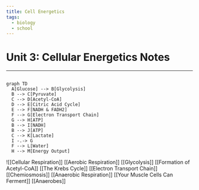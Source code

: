 ```yaml
---
title: Cell Energetics
tags:
  - biology
  - school
---
```


# Unit 3: Cellular Energetics Notes 

-------------


```mermaid

graph TD
  A[Glucose] --> B[Glycolysis]
  B --> C[Pyruvate]
  C --> D[Acetyl-CoA]
  D --> E[Citric Acid Cycle]
  E --> F[NADH & FADH2]
  F --> G[Electron Transport Chain]
  G --> H[ATP]
  B --> I[NADH] 
  B --> J[ATP]
  C --> K[Lactate]
  I -.-> G
  F --> L[Water] 
  H --> M[Energy Output]
```
![[Cellular Respiration]]
[[Aerobic Respiration]]
[[Glycolysis]]
[[Formation of Acetyl-CoA]]
[[The Krebs Cycle]]
[[Electron Transport Chain]]
[[Chemiosmosis]]
[[Anaerobic Respiration]]
[[Your Muscle Cells Can Ferment]]
[[Anaerobes]]
